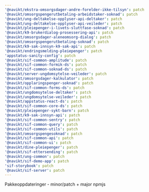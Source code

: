```yaml
---
'@navikt/ekstra-omsorgsdager-andre-forelder-ikke-tilsyn': patch
'@navikt/omsorgspengerutbetaling-arbeidstaker-soknad': patch
'@navikt/ung-deltakelse-opplyser-api-deltaker': patch
'@navikt/ung-deltakelse-opplyser-api-veileder': patch
'@navikt/pleiepenger-i-livets-sluttfase-soknad': patch
'@navikt/k9-brukerdialog-prosessering-api': patch
'@navikt/omsorgsdager-aleneomsorg-dialog': patch
'@navikt/omsorgspengerutbetaling-soknad': patch
'@navikt/k9-sak-innsyn-k9-sak-api': patch
'@navikt/endringsmelding-pleiepenger': patch
'appstatus-sanity-config': patch
'@navikt/sif-common-amplitude': patch
'@navikt/sif-common-formik-ds': patch
'@navikt/sif-common-soknad-ds': patch
'@navikt/server-ungdomsytelse-veileder': patch
'@navikt/omsorgsdager-kalkulator': patch
'@navikt/opplaringspenger-soknad': patch
'@navikt/sif-common-forms-ds': patch
'@navikt/ungdomsytelse-deltaker': patch
'@navikt/ungdomsytelse-veileder': patch
'@navikt/appstatus-react-ds': patch
'@navikt/sif-common-core-ds': patch
'@navikt/pleiepenger-sykt-barn': patch
'@navikt/k9-sak-innsyn-api': patch
'@navikt/sif-common-sentry': patch
'@navikt/sif-common-query': patch
'@navikt/sif-common-utils': patch
'@navikt/omsorgspengesoknad': patch
'@navikt/sif-common-api': patch
'@navikt/sif-common-ui': patch
'@navikt/dine-pleiepenger': patch
'@navikt/sif-ettersending': patch
'@navikt/ung-common': patch
'@navikt/sif-demo-app': patch
'sif-storybook': patch
'@navikt/sif-server': patch
---
```


Pakkeoppdateringer - minor/patch + major npmjs

